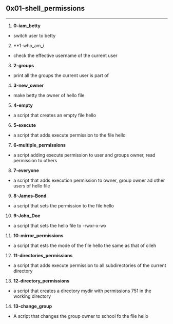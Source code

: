 ## 0x01-shell_permissions
---
1. **0-iam_betty**
- switch user to betty

2. **1-who_am_i
- check the effective username of the current user

3. **2-groups**
- print all the groups the current user is part of

4. **3-new_owner**
- make betty the owner of hello file

5. **4-empty**
- a script that creates an empty file hello

6. **5-execute**
- a script that adds execute permission to the file hello

7. **6-multiple_permissions**
- a script adding execute permission to user and groups owner, read permission to others

8. **7-everyone**
- a script that adds execution permission to owner, group owner ad other users of hello file

9. **8-James-Bond**
- a script that sets the permission to the file hello

10. **9-John_Doe**
- a script that sets the hello file to -rwxr-x-wx

11. **10-mirror_permissions**
- a script that ests the mode of the file hello the same as that of olleh

12. **11-directories_permissions**
- a script that adds execute permission to all subdirectories of the current directory

13. **12-directory_permissions**
- a script that creates a directory mydir with permissions 751 in the working directory

14. **13-change_group**
- A script that changes the group owner to school fo the file hello
